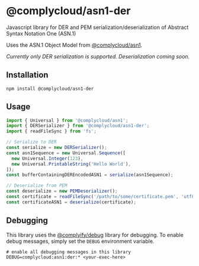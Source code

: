 # @complycloud/asn1-der

Javascript library for DER and PEM serialization/deserialization of Abstract Syntax Notation One (ASN.1)

Uses the ASN.1 Object Model from [@complycloud/asn1].

*Currently only DER serialization is supported. Deserialization coming soon.*

## Installation

`npm install @complycloud/asn1-der`

## Usage

```javascript
import { Universal } from '@complycloud/asn1';
import { DERSerializer } from '@complycloud/asn1-der';
import { readFileSync } from 'fs';

// Serialize to DER
const serialize = new DERSerializer();
const asn1Sequence = new Universal.Sequence([
  new Universal.Integer(123),
  new Universal.PrintableString('Hello World'),
]);
const bufferContainingDEREncodedASN1 = serialize(asn1Sequence);

// Deserialize from PEM
const deserialize = new PEMDeserializer();
const certificate = readFileSync('/path/to/some/certificate.pem', 'utf8');
const certificateASN1 = deserialize(certificate);
```

## Debugging

This library uses the [@complyify/debug] library for debugging. To enable debug messages, simply set the `DEBUG`
environment variable.

```shell
# enable all debugging messages in this library
DEBUG=complycloud:asn1:der:* <your-exec-here>
```

[@complycloud/asn1]: https://github.com/complycloud/asn1
[@complyify/debug]: https://github.com/complyify/debug
